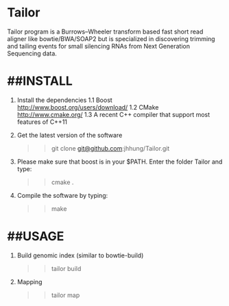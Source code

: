 Tailor
======

Tailor program is a Burrows–Wheeler transform based fast short read aligner like bowtie/BWA/SOAP2 but is specialized in discovering trimming and tailing events for small silencing RNAs from Next Generation Sequencing data. 

##INSTALL
=======
1. Install the dependencies
	1.1 Boost http://www.boost.org/users/download/
	1.2 CMake http://www.cmake.org/ 
	1.3 A recent C++ compiler that support most features of C++11 

2. Get the latest version of the software

	>>git clone git@github.com:jhhung/Tailor.git

3. Please make sure that boost is in your $PATH. Enter the folder Tailor and type:

	>>cmake .
	
	
4. Compile the software by typing:

	>>make
	
##USAGE
=====

1.	Build genomic index (similar to bowtie-build)

	>>tailor build 
	
2.  Mapping 

	>>tailor map